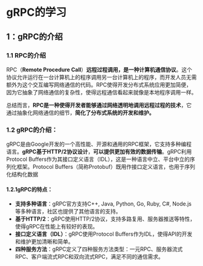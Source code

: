 # gRPC的学习

## 1：gRPC的介绍

### 1.1 RPC的介绍

RPC（**Remote Procedure Call**）**远程过程调用，是一种计算机通信协议**。这个协议允许运行在一台计算机上的程序调用另一台计算机上的程序，而开发人员无需额外为这个交互编写网络通信的代码。RPC使得开发分布式系统应用更加简便，因为它抽象了网络通信的复杂性，使得远程通信看起来就像是本地程序调用一样。

总结而言，**RPC是一种使得开发者能够通过网络透明地调用远程过程的技术**，它通过抽象化网络通信的细节，**简化了分布式系统的开发和维护。**

### 1.2 gRPC的介绍：

gRPC是由Google开发的一个高性能、开源和通用的RPC框架，它支持多种编程语言。**gRPC基于HTTP/2协议设计**，**可以提供更加有效的数据传输**。gRPC利用Protocol Buffers作为其接口定义语言（IDL），这是一种语言中立、平台中立的序列化框架。Protocol Buffers（简称Protobuf）既用作接口定义语言，也用于序列化结构化数据

#### 1.2.1gRPC的特点：

- **支持多种语言**：gRPC官方支持C++, Java, Python, Go, Ruby, C#, Node.js等多种语言，社区也提供了其他语言的支持。
- **基于HTTP/2**：gRPC使用HTTP/2协议，支持多路复用、服务器推送等特性，使得gRPC在性能上有较好的表现。
- **接口定义语言（IDL）**：gRPC使用Protocol Buffers作为IDL，使得API的开发和维护更加清晰和简单。
- **四种服务方法**：gRPC定义了四种服务方法类型：一元RPC、服务器流式RPC、客户端流式RPC和双向流式RPC，满足不同的通信需求。